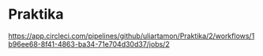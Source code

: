 # Praktika
https://app.circleci.com/pipelines/github/uliartamon/Praktika/2/workflows/1b96ee68-8f41-4863-ba34-71e704d30d37/jobs/2

